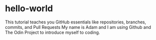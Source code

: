 # hello-world
This tutorial teaches you GitHub essentials like repositories, branches, commits, and Pull Requests
My name is Adam and I am using Github and The Odin Project to introduce myself to coding.
